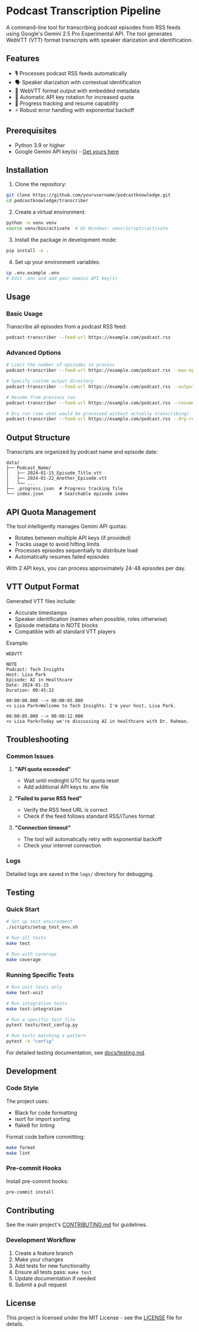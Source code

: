 # Podcast Transcription Pipeline

A command-line tool for transcribing podcast episodes from RSS feeds using Google's Gemini 2.5 Pro Experimental API. The tool generates WebVTT (VTT) format transcripts with speaker diarization and identification.

## Features

- 🎙️ Processes podcast RSS feeds automatically
- 🗣️ Speaker diarization with contextual identification
- 📝 WebVTT format output with embedded metadata
- 🔄 Automatic API key rotation for increased quota
- 💾 Progress tracking and resume capability
- ⚡ Robust error handling with exponential backoff

## Prerequisites

- Python 3.9 or higher
- Google Gemini API key(s) - [Get yours here](https://aistudio.google.com/app/apikey)

## Installation

1. Clone the repository:
```bash
git clone https://github.com/yourusername/podcastknowledge.git
cd podcastknowledge/transcriber
```

2. Create a virtual environment:
```bash
python -m venv venv
source venv/bin/activate  # On Windows: venv\Scripts\activate
```

3. Install the package in development mode:
```bash
pip install -e .
```

4. Set up your environment variables:
```bash
cp .env.example .env
# Edit .env and add your Gemini API key(s)
```

## Usage

### Basic Usage

Transcribe all episodes from a podcast RSS feed:
```bash
podcast-transcriber --feed-url https://example.com/podcast.rss
```

### Advanced Options

```bash
# Limit the number of episodes to process
podcast-transcriber --feed-url https://example.com/podcast.rss --max-episodes 5

# Specify custom output directory
podcast-transcriber --feed-url https://example.com/podcast.rss --output-dir /path/to/output

# Resume from previous run
podcast-transcriber --feed-url https://example.com/podcast.rss --resume

# Dry run (see what would be processed without actually transcribing)
podcast-transcriber --feed-url https://example.com/podcast.rss --dry-run
```

## Output Structure

Transcripts are organized by podcast name and episode date:
```
data/
├── Podcast_Name/
│   ├── 2024-01-15_Episode_Title.vtt
│   ├── 2024-01-22_Another_Episode.vtt
│   └── ...
├── .progress.json  # Progress tracking file
└── index.json      # Searchable episode index
```

## API Quota Management

The tool intelligently manages Gemini API quotas:
- Rotates between multiple API keys (if provided)
- Tracks usage to avoid hitting limits
- Processes episodes sequentially to distribute load
- Automatically resumes failed episodes

With 2 API keys, you can process approximately 24-48 episodes per day.

## VTT Output Format

Generated VTT files include:
- Accurate timestamps
- Speaker identification (names when possible, roles otherwise)
- Episode metadata in NOTE blocks
- Compatible with all standard VTT players

Example:
```vtt
WEBVTT

NOTE
Podcast: Tech Insights
Host: Lisa Park
Episode: AI in Healthcare
Date: 2024-01-15
Duration: 00:45:32

00:00:00.000 --> 00:00:05.000
<v Lisa Park>Welcome to Tech Insights. I'm your host, Lisa Park.

00:00:05.000 --> 00:00:12.000
<v Lisa Park>Today we're discussing AI in healthcare with Dr. Rahman.
```

## Troubleshooting

### Common Issues

1. **"API quota exceeded"**
   - Wait until midnight UTC for quota reset
   - Add additional API keys to .env file

2. **"Failed to parse RSS feed"**
   - Verify the RSS feed URL is correct
   - Check if the feed follows standard RSS/iTunes format

3. **"Connection timeout"**
   - The tool will automatically retry with exponential backoff
   - Check your internet connection

### Logs

Detailed logs are saved in the `logs/` directory for debugging.

## Testing

### Quick Start

```bash
# Set up test environment
./scripts/setup_test_env.sh

# Run all tests
make test

# Run with coverage
make coverage
```

### Running Specific Tests

```bash
# Run unit tests only
make test-unit

# Run integration tests
make test-integration

# Run a specific test file
pytest tests/test_config.py

# Run tests matching a pattern
pytest -k "config"
```

For detailed testing documentation, see [docs/testing.md](docs/testing.md).

## Development

### Code Style

The project uses:
- Black for code formatting
- isort for import sorting
- flake8 for linting

Format code before committing:
```bash
make format
make lint
```

### Pre-commit Hooks

Install pre-commit hooks:
```bash
pre-commit install
```

## Contributing

See the main project's [CONTRIBUTING.md](../CONTRIBUTING.md) for guidelines.

### Development Workflow

1. Create a feature branch
2. Make your changes
3. Add tests for new functionality
4. Ensure all tests pass: `make test`
5. Update documentation if needed
6. Submit a pull request

## License

This project is licensed under the MIT License - see the [LICENSE](../LICENSE) file for details.